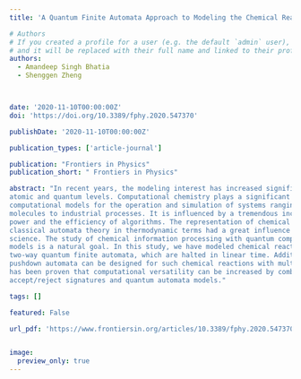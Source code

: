 ```yaml
---
title: 'A Quantum Finite Automata Approach to Modeling the Chemical Reactions'

# Authors
# If you created a profile for a user (e.g. the default `admin` user), write the username (folder name) here
# and it will be replaced with their full name and linked to their profile.
authors:
  - Amandeep Singh Bhatia
  - Shenggen Zheng



date: '2020-11-10T00:00:00Z'
doi: 'https://doi.org/10.3389/fphy.2020.547370'

publishDate: '2020-11-10T00:00:00Z'

publication_types: ['article-journal']

publication: "Frontiers in Physics"
publication_short: " Frontiers in Physics"

abstract: "In recent years, the modeling interest has increased significantly from molecular level to
atomic and quantum levels. Computational chemistry plays a significant role in designing
computational models for the operation and simulation of systems ranging from atoms and
molecules to industrial processes. It is influenced by a tremendous increase in computing
power and the efficiency of algorithms. The representation of chemical reactions using
classical automata theory in thermodynamic terms had a great influence on computer
science. The study of chemical information processing with quantum computational
models is a natural goal. In this study, we have modeled chemical reactions using
two-way quantum finite automata, which are halted in linear time. Additionally, classical
pushdown automata can be designed for such chemical reactions with multiple stacks. It
has been proven that computational versatility can be increased by combining chemical
accept/reject signatures and quantum automata models."

tags: []

featured: False

url_pdf: 'https://www.frontiersin.org/articles/10.3389/fphy.2020.547370/full'


image:
  preview_only: true
---
```


